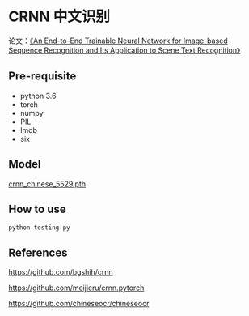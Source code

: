 # CRNN 中文识别

论文：[《An End-to-End Trainable Neural Network for Image-based Sequence
Recognition and Its Application to Scene Text Recognition》](https://arxiv.org/abs/1507.05717 "With a Title")

## Pre-requisite

* python 3.6
* torch
* numpy
* PIL
* lmdb
* six

## Model

[crnn_chinese_5529.pth](https://github.com/MagicianQi/crnn_chinese/releases/download/v0.1/crnn_chinese_5529.pth )

## How to use

    python testing.py
    
## References

<https://github.com/bgshih/crnn>

<https://github.com/meijieru/crnn.pytorch>

<https://github.com/chineseocr/chineseocr>
